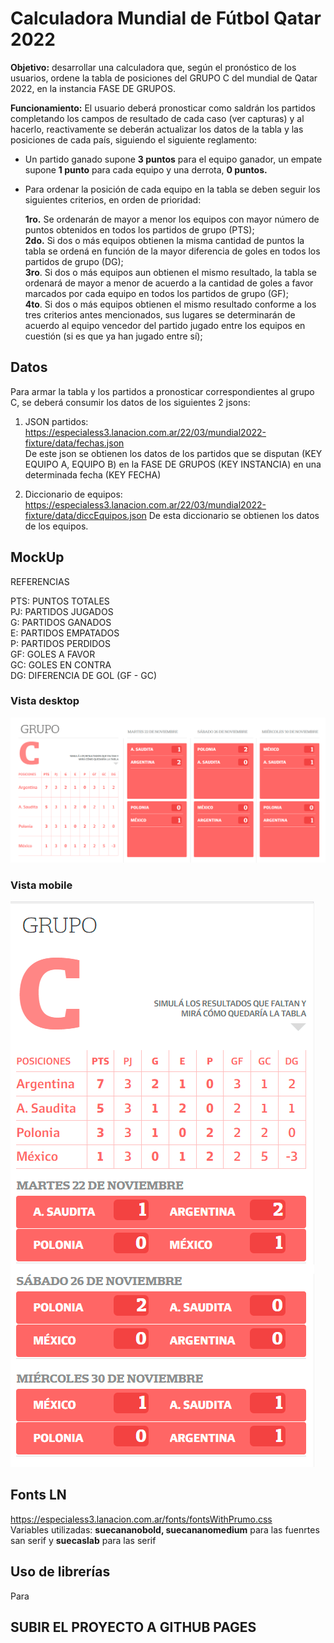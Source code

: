 # Calculadora Mundial de Fútbol Qatar 2022

**Objetivo:** desarrollar una calculadora que, según el pronóstico de los usuarios, ordene la tabla de posiciones del GRUPO C del mundial de Qatar 2022, en la instancia FASE DE GRUPOS.

**Funcionamiento:**
El usuario deberá pronosticar como saldrán los partidos completando los campos de resultado de cada caso (ver capturas) y al hacerlo, reactivamente se deberán actualizar los datos de la tabla y las posiciones de cada país, siguiendo el siguiente reglamento:

- Un partido ganado supone **3 puntos** para el equipo ganador, un empate supone **1 punto** para cada equipo y una derrota, **0 puntos.**

- Para ordenar la posición de cada equipo en la tabla se deben seguir los siguientes criterios, en orden de prioridad:

  **1ro.** Se ordenarán de mayor a menor los equipos con mayor número de puntos obtenidos en todos los partidos de grupo (PTS);  
   **2do.** Si dos o más equipos obtienen la misma cantidad de puntos la tabla se ordená en función de la mayor diferencia de goles en todos los partidos de grupo (DG);  
   **3ro**. Si dos o más equipos aun obtienen el mismo resultado, la tabla se ordenará de mayor a menor de acuerdo a la cantidad de goles a favor marcados por cada equipo en todos los partidos de grupo (GF);  
  **4to**. Si dos o más equipos obtienen el mismo resultado conforme a los tres criterios antes mencionados, sus lugares se determinarán de acuerdo al equipo vencedor del partido jugado entre los equipos en cuestión (si es que ya han jugado entre sí);

## Datos

Para armar la tabla y los partidos a pronosticar correspondientes al grupo C, se deberá consumir los datos de los siguientes 2 jsons:

1. JSON partidos: https://especialess3.lanacion.com.ar/22/03/mundial2022-fixture/data/fechas.json  
   De este json se obtienen los datos de los partidos que se disputan (KEY EQUIPO A, EQUIPO B) en la FASE DE GRUPOS (KEY INSTANCIA) en una determinada fecha (KEY FECHA)

2. Diccionario de equipos: https://especialess3.lanacion.com.ar/22/03/mundial2022-fixture/data/diccEquipos.json
   De esta diccionario se obtienen los datos de los equipos.

## MockUp

REFERENCIAS

PTS: PUNTOS TOTALES<br>
PJ: PARTIDOS JUGADOS<br>
G: PARTIDOS GANADOS<br>
E: PARTIDOS EMPATADOS<br>
P: PARTIDOS PERDIDOS<br>
GF: GOLES A FAVOR<br>
GC: GOLES EN CONTRA<br>
DG: DIFERENCIA DE GOL (GF - GC)

### Vista desktop

![](vista_desktop.png)

### Vista mobile

![](vista_mobile.png)

## Fonts LN

https://especialess3.lanacion.com.ar/fonts/fontsWithPrumo.css  
Variables utilizadas: **suecananobold, suecananomedium** para las fuenrtes san serif y **suecaslab** para las serif

## Uso de librerías
Para 


## SUBIR EL PROYECTO A GITHUB PAGES
